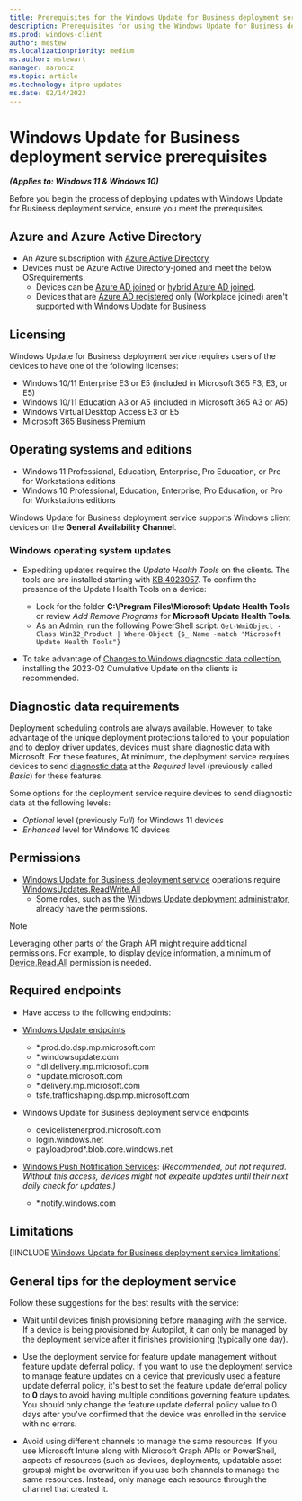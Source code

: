 ```yaml
---
title: Prerequisites for the Windows Update for Business deployment service
description: Prerequisites for using the Windows Update for Business deployment service. 
ms.prod: windows-client
author: mestew
ms.localizationpriority: medium
ms.author: mstewart
manager: aaroncz
ms.topic: article
ms.technology: itpro-updates
ms.date: 02/14/2023
---
```


# Windows Update for Business deployment service prerequisites
<!--7512398-->
***(Applies to: Windows 11 & Windows 10)***

Before you begin the process of deploying updates with Windows Update for Business deployment service, ensure you meet the prerequisites.

## Azure and Azure Active Directory

- An Azure subscription with [Azure Active Directory](/azure/active-directory/)
- Devices must be Azure Active Directory-joined and meet the below OSrequirements.
  - Devices can be [Azure AD joined](/azure/active-directory/devices/concept-azure-ad-join) or [hybrid Azure AD joined](/azure/active-directory/devices/concept-azure-ad-join-hybrid).
  - Devices that are [Azure AD registered](/azure/active-directory/devices/concept-azure-ad-register) only (Workplace joined) aren't supported with Windows Update for Business

## Licensing

Windows Update for Business deployment service requires users of the devices to have one of the following licenses:

- Windows 10/11 Enterprise E3 or E5 (included in Microsoft 365 F3, E3, or E5)
- Windows 10/11 Education A3 or A5 (included in Microsoft 365 A3 or A5)
- Windows Virtual Desktop Access E3 or E5
- Microsoft 365 Business Premium

## Operating systems and editions

- Windows 11 Professional, Education, Enterprise, Pro Education, or Pro for Workstations editions
- Windows 10 Professional, Education, Enterprise, Pro Education, or Pro for Workstations editions

Windows Update for Business deployment service supports Windows client devices on the  **General Availability Channel**.

### Windows operating system updates

- Expediting updates requires the *Update Health Tools* on the clients. The tools are are installed starting with [KB 4023057](https://support.microsoft.com/topic/kb4023057-update-for-windows-10-update-service-components-fccad0ca-dc10-2e46-9ed1-7e392450fb3a). To confirm the presence of the Update Health Tools on a device:
  - Look for the folder **C:\Program Files\Microsoft Update Health Tools** or review *Add Remove Programs* for **Microsoft Update Health Tools**.
  - As an Admin, run the following PowerShell script:  `Get-WmiObject -Class Win32_Product | Where-Object {$_.Name -match "Microsoft Update Health Tools"}`

- To take advantage of [Changes to Windows diagnostic data collection](/windows/privacy/changes-to-windows-diagnostic-data-collection#services-that-rely-on-enhanced-diagnostic-data), installing the 2023-02 Cumulative Update on the clients is recommended.

## Diagnostic data requirements

Deployment scheduling controls are always available. However, to take advantage of the unique deployment protections tailored to your population and to [deploy driver updates](deployment-service-drivers.md), devices must share diagnostic data with Microsoft. For these features, At minimum, the deployment service requires devices to send [diagnostic data](/windows/privacy/configure-windows-diagnostic-data-in-your-organization#diagnostic-data-settings) at the *Required* level (previously called *Basic*) for these features. 

Some options for the deployment service require devices to send diagnostic data at the following levels:

- *Optional* level (previously *Full*) for Windows 11 devices
- *Enhanced* level for Windows 10 devices

## Permissions

- [Windows Update for Business deployment service](/graph/api/resources/windowsupdates) operations require [WindowsUpdates.ReadWrite.All](/graph/permissions-reference#windows-updates-permissions)
  - Some roles, such as the [Windows Update deployment administrator](/azure/active-directory/roles/permissions-reference#windows-update-deployment-administrator), already have the permissions.

> [!NOTE]
> Leveraging other parts of the Graph API might require additional permissions. For example, to display [device](/graph/api/resources/device) information, a minimum of [Device.Read.All](/graph/permissions-reference#device-permissions) permission is needed.

## Required endpoints

- Have access to the following endpoints:

- [Windows Update endpoints](/windows/privacy/manage-windows-1809-endpoints#windows-update)
    - *.prod.do.dsp.mp.microsoft.com
    - *.windowsupdate.com
    - *.dl.delivery.mp.microsoft.com
    - *.update.microsoft.com
    - *.delivery.mp.microsoft.com
    - tsfe.trafficshaping.dsp.mp.microsoft.com
- Windows Update for Business deployment service endpoints 

    - devicelistenerprod.microsoft.com
    - login.windows.net
    - payloadprod*.blob.core.windows.net

- [Windows Push Notification Services](/windows/uwp/design/shell/tiles-and-notifications/firewall-allowlist-config): *(Recommended, but not required. Without this access, devices might not expedite updates until their next daily check for updates.)*
    - *.notify.windows.com


## Limitations

<!--Using include for deployment service limitations-->
[!INCLUDE [Windows Update for Business deployment service limitations](./includes/wufb-deployment-limitations.md)]

## General tips for the deployment service

Follow these suggestions for the best results with the service:

- Wait until devices finish provisioning before managing with the service. If a device is being provisioned by Autopilot, it can only be managed by the deployment service after it finishes provisioning (typically one day).

- Use the deployment service for feature update management without feature update deferral policy. If you want to use the deployment service to manage feature updates on a device that previously used a feature update deferral policy, it's best to set the feature update deferral policy to **0** days to avoid having multiple conditions governing feature updates. You should only change the feature update deferral policy value to 0 days after you've confirmed that the device was enrolled in the service with no errors.

- Avoid using different channels to manage the same resources. If you use Microsoft Intune along with Microsoft Graph APIs or PowerShell, aspects of resources (such as devices, deployments, updatable asset groups) might be overwritten if you use both channels to manage the same resources. Instead, only manage each resource through the channel that created it.
